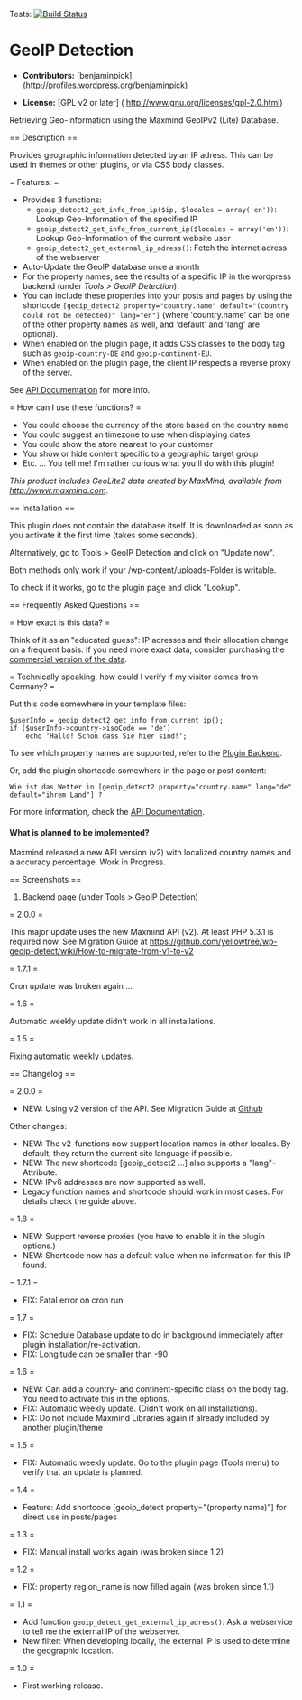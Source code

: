 Tests: [![Build Status](https://travis-ci.org/yellowtree/wp-geoip-detect.png?branch=master)](https://travis-ci.org/yellowtree/wp-geoip-detect)

# GeoIP Detection #

* **Contributors:** [benjaminpick] (http://profiles.wordpress.org/benjaminpick)

* **License:** [GPL v2 or later] ( http://www.gnu.org/licenses/gpl-2.0.html)

Retrieving Geo-Information using the Maxmind GeoIPv2 (Lite) Database.

== Description ==

Provides geographic information detected by an IP adress. This can be used in themes or other plugins, or via CSS body classes.

= Features: =

* Provides 3 functions: 
  * `geoip_detect2_get_info_from_ip($ip, $locales = array('en'))`: Lookup Geo-Information of the specified IP 
  * `geoip_detect2_get_info_from_current_ip($locales = array('en'))`: Lookup Geo-Information of the current website user
  * `geoip_detect2_get_external_ip_adress()`: Fetch the internet adress of the webserver
* Auto-Update the GeoIP database once a month
* For the property names, see the results of a specific IP in the wordpress backend (under *Tools > GeoIP Detection*).
* You can include these properties into your posts and pages by using the shortcode `[geoip_detect2 property="country.name" default="(country could not be detected)" lang="en"]` (where 'country.name' can be one of the other property names as well, and 'default' and 'lang' are optional).
* When enabled on the plugin page, it adds CSS classes to the body tag such as `geoip-country-DE` and `geoip-continent-EU`.
* When enabled on the plugin page, the client IP respects a reverse proxy of the server.

See [API Documentation](https://github.com/yellowtree/wp-geoip-detect/wiki/API-Documentation) for more info.

= How can I use these functions? =

* You could choose the currency of the store based on the country name
* You could suggest an timezone to use when displaying dates
* You could show the store nearest to your customer
* You show or hide content specific to a geographic target group
* Etc. ... You tell me! I'm rather curious what you'll do with this plugin!

*This product includes GeoLite2 data created by MaxMind, available from http://www.maxmind.com.*

== Installation ==

This plugin does not contain the database itself. It is downloaded as soon as you activate it the first time (takes some seconds).

Alternatively, go to Tools > GeoIP Detection and click on "Update now".

Both methods only work if your /wp-content/uploads-Folder is writable.


To check if it works, go to the plugin page and click "Lookup".

== Frequently Asked Questions ==

= How exact is this data? =

Think of it as an "educated guess": IP adresses and their allocation change on a frequent basis.
If you need more exact data, consider purchasing the [commercial version of the data](https://www.maxmind.com/en/geoip2-city).

= Technically speaking, how could I verify if my visitor comes from Germany? =

Put this code somewhere in your template files:

    $userInfo = geoip_detect2_get_info_from_current_ip();
    if ($userInfo->country->isoCode == 'de')
        echo 'Hallo! Schön dass Sie hier sind!';

To see which property names are supported, refer to the [Plugin Backend](http://wordpress.org/plugins/geoip-detect/screenshots/).

Or, add the plugin shortcode somewhere in the page or post content:

    Wie ist das Wetter in [geoip_detect2 property="country.name" lang="de" default="ihrem Land"] ?

For more information, check the [API Documentation](https://github.com/yellowtree/wp-geoip-detect/wiki/API-Documentation).  

#### What is planned to be implemented? ####

Maxmind released a new API version (v2) with localized country names and a accuracy percentage. Work in Progress.

== Screenshots ==

1. Backend page (under Tools > GeoIP Detection)

= 2.0.0 =

This major update uses the new Maxmind API (v2). 
At least PHP 5.3.1 is required now.
See Migration Guide at https://github.com/yellowtree/wp-geoip-detect/wiki/How-to-migrate-from-v1-to-v2

= 1.7.1 =

Cron update was broken again ...

= 1.6 =

Automatic weekly update didn't work in all installations.

= 1.5 =

Fixing automatic weekly updates.


== Changelog ==

= 2.0.0 =
* NEW: Using v2 version of the API.
See Migration Guide at [Github](https://github.com/yellowtree/wp-geoip-detect/wiki/How-to-migrate-from-v1-to-v2)

Other changes:

* NEW: The v2-functions now support location names in other locales. By default, they return the current site language if possible.
* NEW: The new shortcode [geoip_detect2 ...] also supports a "lang"-Attribute.
* NEW: IPv6 addresses are now supported as well.
* Legacy function names and shortcode should work in most cases. For details check the guide above.

= 1.8 =
* NEW: Support reverse proxies (you have to enable it in the plugin options.)
* NEW: Shortcode now has a default value when no information for this IP found.

= 1.7.1 =
* FIX: Fatal error on cron run

= 1.7 =
* FIX: Schedule Database update to do in background immediately after plugin installation/re-activation.
* FIX: Longitude can be smaller than -90

= 1.6 =
* NEW: Can add a country- and continent-specific class on the body tag. You need to activate this in the options.
* FIX: Automatic weekly update. (Didn't work on all installations).
* FIX: Do not include Maxmind Libraries again if already included by another plugin/theme

= 1.5 =
* FIX: Automatic weekly update. Go to the plugin page (Tools menu) to verify that an update is planned.

= 1.4 =
* Feature: Add shortcode [geoip_detect property="(property name)"] for direct use in posts/pages

= 1.3 =
* FIX: Manual install works again (was broken since 1.2)

= 1.2 =
* FIX: property region_name is now filled again (was broken since 1.1) 

= 1.1 =
* Add function `geoip_detect_get_external_ip_adress()`: Ask a webservice to tell me the external IP of the webserver.
* New filter: When developing locally, the external IP is used to determine the geographic location.

= 1.0 =

* First working release.
